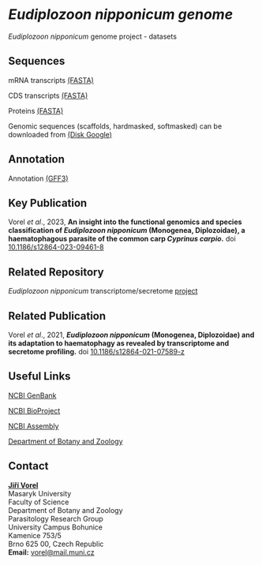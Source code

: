 # *Eudiplozoon nipponicum genome*
*Eudiplozoon nipponicum* genome project - datasets

## Sequences
mRNA transcripts [(FASTA)](https://github.com/jirivorel/Eudiplozoon-nipponicum-genome/blob/main/E_nip.mrna-transcripts.fa.gz)

CDS transcripts [(FASTA)](https://github.com/jirivorel/Eudiplozoon-nipponicum-genome/blob/main/E_nip.cds-transcripts.fa.gz)

Proteins [(FASTA)](https://github.com/jirivorel/Eudiplozoon-nipponicum-genome/blob/main/E_nip.proteins.fa.gz)

Genomic sequences (scaffolds, hardmasked, softmasked) can be downloaded from [(Disk Google)](https://drive.google.com/drive/folders/1ifIvtKB381hKqDlb7z87uC53VyoQ95g0?usp=sharing)

## Annotation

Annotation [(GFF3)](https://github.com/jirivorel/Eudiplozoon-nipponicum-genome/blob/main/E_nip.gff3.gz)

## Key Publication
Vorel *et al*., 2023, **An insight into the functional genomics and species classification of *Eudiplozoon nipponicum* (Monogenea, Diplozoidae), a haematophagous parasite of the common carp *Cyprinus carpio*.** doi [10.1186/s12864-023-09461-8](https://bmcgenomics.biomedcentral.com/articles/10.1186/s12864-023-09461-8)

## Related Repository
*Eudiplozoon nipponicum* transcriptome/secretome [project](https://github.com/jirivorel/Eudiplozoon-nipponicum-transcriptome-secretome)

## Related Publication
Vorel *et al*., 2021, ***Eudiplozoon nipponicum* (Monogenea, Diplozoidae) and its adaptation to haematophagy as revealed by transcriptome and secretome profiling.** doi [10.1186/s12864-021-07589-z](https://bmcgenomics.biomedcentral.com/articles/10.1186/s12864-021-07589-z)

## Useful Links
[NCBI GenBank](https://www.ncbi.nlm.nih.gov/nuccore/JAQBSW000000000)

[NCBI BioProject](https://www.ncbi.nlm.nih.gov/bioproject/PRJNA914201/)

[NCBI Assembly](https://www.ncbi.nlm.nih.gov/assembly/GCA_029291075.1)

[Department of Botany and Zoology](http://botzool.sci.muni.cz/en)

## Contact
**[Jiří Vorel](https://is.muni.cz/person/vorel?lang=en)**<br />
Masaryk University<br /> 
Faculty of Science<br />
Department of Botany and Zoology<br />
Parasitology Research Group<br />
University Campus Bohunice<br />
Kamenice 753/5<br />
Brno 625 00, Czech Republic<br />
**Email:** [vorel@mail.muni.cz](mailto:vorel@mail.muni.cz)

